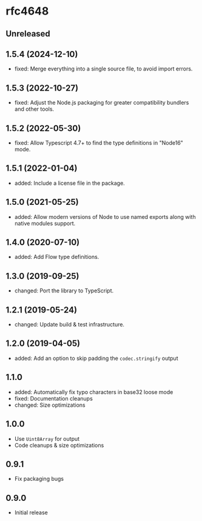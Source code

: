 # rfc4648

## Unreleased

## 1.5.4 (2024-12-10)

- fixed: Merge everything into a single source file, to avoid import errors.

## 1.5.3 (2022-10-27)

- fixed: Adjust the Node.js packaging for greater compatibility bundlers and other tools.

## 1.5.2 (2022-05-30)

- fixed: Allow Typescript 4.7+ to find the type definitions in "Node16" mode.

## 1.5.1 (2022-01-04)

- added: Include a license file in the package.

## 1.5.0 (2021-05-25)

- added: Allow modern versions of Node to use named exports along with native modules support.

## 1.4.0 (2020-07-10)

- added: Add Flow type definitions.

## 1.3.0 (2019-09-25)

- changed: Port the library to TypeScript.

## 1.2.1 (2019-05-24)

- changed: Update build & test infrastructure.

## 1.2.0 (2019-04-05)

- added: Add an option to skip padding the `codec.stringify` output

## 1.1.0

- added: Automatically fix typo characters in base32 loose mode
- fixed: Documentation cleanups
- changed: Size optimizations

## 1.0.0

- Use `Uint8Array` for output
- Code cleanups & size optimizations

## 0.9.1

- Fix packaging bugs

## 0.9.0

- Initial release
